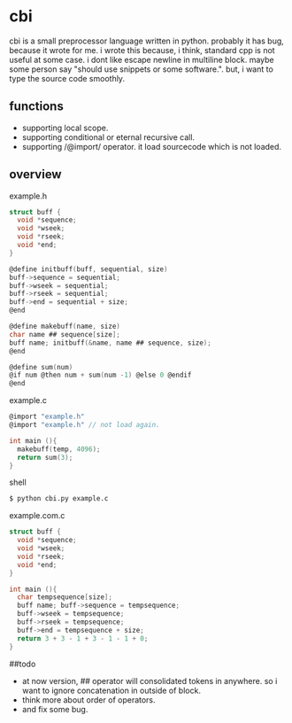 
# cbi

cbi is a small preprocessor language written in python.
probably it has  bug, because it wrote for me.
i wrote this because, i think, standard cpp is not useful at some case.
i dont like escape newline in multiline block.
maybe some person say "should use snippets or some software.".
but, i want to type the source code smoothly.

## functions

* supporting local scope.
* supporting conditional or eternal recursive call.
* supporting /@import/ operator. it load sourcecode which is not loaded.

## overview

example.h
```c
struct buff {
  void *sequence;
  void *wseek;
  void *rseek;
  void *end;
}

@define initbuff(buff, sequential, size)
buff->sequence = sequential;
buff->wseek = sequential;
buff->rseek = sequential;
buff->end = sequential + size;
@end

@define makebuff(name, size)
char name ## sequence[size];
buff name; initbuff(&name, name ## sequence, size);
@end

@define sum(num)
@if num @then num + sum(num -1) @else 0 @endif
@end
```

example.c
```c	
@import "example.h"
@import "example.h" // not load again.

int main (){
  makebuff(temp, 4096);
  return sum(3);
}
```

shell
```bash
$ python cbi.py example.c
```

example.com.c
```c
struct buff {
  void *sequence;
  void *wseek;
  void *rseek;
  void *end;
}

int main (){
  char tempsequence[size];
  buff name; buff->sequence = tempsequence;
  buff->wseek = tempsequence;
  buff->rseek = tempsequence;
  buff->end = tempsequence + size;
  return 3 + 3 - 1 + 3 - 1 - 1 + 0;
}
```

##todo
* at now version, ## operator will consolidated tokens in anywhere. so i want to ignore concatenation in outside of block.
* think more about order of operators.
* and fix some bug.
